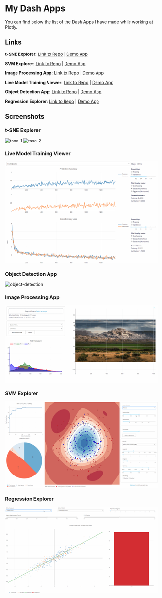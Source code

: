 # My Dash Apps
You can find below the list of the Dash Apps I have made while working at Plotly.

## Links
**t-SNE Explorer**:
[Link to Repo](https://github.com/plotly/dash-tsne) | [Demo App](https://dash-tsne.plot.ly/)

**SVM Explorer**:
[Link to Repo](https://github.com/plotly/dash-svm) | [Demo App](http://dash-svm.herokuapp.com/)

**Image Processing App**:
[Link to Repo](https://github.com/plotly/dash-image-processing) | [Demo App](http://dash-image-processing.herokuapp.com/)

**Live Model Training Viewer**:
[Link to Repo](https://github.com/plotly/dash-live-model-training) | [Demo App](https://dash-live-model-training.plot.ly/)

**Object Detection App**:
[Link to Repo](https://github.com/plotly/dash-object-detection) | [Demo App](https://dash-object-detection.plot.ly/)

**Regression Explorer**:
[Link to Repo](https://github.com/plotly/dash-regression) | [Demo App](https://dash-regression.herokuapp.com/)

## Screenshots
### t-SNE Explorer
![tsne-1](images/tsne-1.gif)
![tsne-2](images/tsne-2.gif)

### Live Model Training Viewer
![live-model-training](images/live-model-training.gif)

### Object Detection App
![object-detection](images/object-detection.gif)

### Image Processing App
![image-processing](images/image-processing.gif)

### SVM Explorer
![svm](images/svm.gif)

### Regression Explorer
![regression](images/regression.gif)
